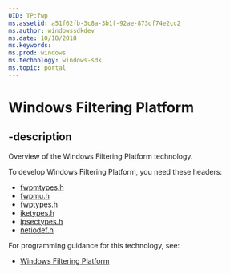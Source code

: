 ```yaml
---
UID: TP:fwp
ms.assetid: a51f62fb-3c8a-3b1f-92ae-873df74e2cc2
ms.author: windowssdkdev
ms.date: 10/18/2018
ms.keywords: 
ms.prod: windows
ms.technology: windows-sdk
ms.topic: portal
---
```


# Windows Filtering Platform

## -description

Overview of the Windows Filtering Platform technology.

To develop Windows Filtering Platform, you need these headers:

 * [fwpmtypes.h](../fwpmtypes/index.md)
 * [fwpmu.h](../fwpmu/index.md)
 * [fwptypes.h](../fwptypes/index.md)
 * [iketypes.h](../iketypes/index.md)
 * [ipsectypes.h](../ipsectypes/index.md)
 * [netiodef.h](../netiodef/index.md)

For programming guidance for this technology, see:
* [Windows Filtering Platform](/windows/desktop/fwp)

